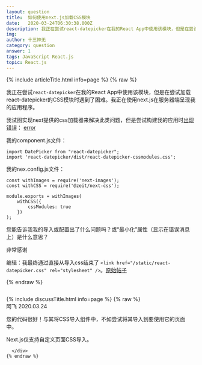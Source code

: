 ```yaml
---
layout: question
title:  如何使用next.js加载CSS模块
date:   2020-03-24T06:30:38.000Z
description: 我正在尝试react-datepicker在我的React App中使用该模块，但是在尝试加载react-datepicker的CSS模块时遇到了困难。我...
img: 
author: 十三神无
category: question
answer: 1
tags: JavaScript React.js
topic: React.js
---
```

<div class="article-root">
  <div class="article">
    {% include articleTitle.html info=page %}
    {% raw %}
    <div class="article-content"><p><font style="vertical-align: inherit;"><font style="vertical-align: inherit;">我正在尝试</font></font><code>react-datepicker</code><font style="vertical-align: inherit;"><font style="vertical-align: inherit;">在我的React App中</font><font style="vertical-align: inherit;">使用该</font><font style="vertical-align: inherit;">模块，但是在尝试加载react-datepicker的CSS模块时遇到了困难。</font><font style="vertical-align: inherit;">我正在使用next.js在服务器端呈现我的应用程序。</font></font></p>

<p><font style="vertical-align: inherit;"><font style="vertical-align: inherit;">我试图实现next提供的css加载器来解决此类问题，但是尝试构建我的应用时</font><a href="https://i.stack.imgur.com/kue4d.png" rel="nofollow noreferrer"><font style="vertical-align: inherit;">出现错误</font></a><font style="vertical-align: inherit;">： 
 </font></font><a href="https://i.stack.imgur.com/kue4d.png" rel="nofollow noreferrer"><font style="vertical-align: inherit;"><font style="vertical-align: inherit;">error</font></font></a></p>

<p><font style="vertical-align: inherit;"><font style="vertical-align: inherit;">我的component.js文件： </font></font></p>

<pre><code>import DatePicker from "react-datepicker";<font></font>
import 'react-datepicker/dist/react-datepicker-cssmodules.css';<font></font>
</code></pre>

<p><font style="vertical-align: inherit;"><font style="vertical-align: inherit;">我的nex.config.js文件： </font></font></p>

<pre><code>const withImages = require('next-images');<font></font>
const withCSS = require('@zeit/next-css');<font></font>
<font></font>
module.exports = withImages(<font></font>
    withCSS({<font></font>
        cssModules: true<font></font>
    })<font></font>
);<font></font>
</code></pre>

<p><font style="vertical-align: inherit;"><font style="vertical-align: inherit;">您能告诉我我的导入或配置出了什么问题吗？</font><font style="vertical-align: inherit;">或“最小化”属性（显示在错误消息上）是什么意思？</font></font></p>

<p><font style="vertical-align: inherit;"><font style="vertical-align: inherit;">非常感谢</font></font></p>

<p><font style="vertical-align: inherit;"><font style="vertical-align: inherit;">编辑：我最终通过直接从导入css结束了  
 </font></font><code>&lt;link href="/static/react-datepicker.css" rel="stylesheet" /&gt;</code><font style="vertical-align: inherit;"><font style="vertical-align: inherit;">。</font></font><a href="https://github.com/zeit/next.js/issues/299" rel="nofollow noreferrer"><font style="vertical-align: inherit;"><font style="vertical-align: inherit;">原始帖子</font></font></a></p></div>
    {% endraw %}
  </div>
  <p style="height: 0;width:0;overflow: hidden;"> 第3374篇《如何使用next.js加载CSS模块》来自Winter(https://github.com/aiyld/aiyld.github.io)的站点</p>
  <div class="discuss-wrapper">
    {% include discussTitle.html info=page %}
    {% raw %}
    <div class="discuss-item">
        <div class="discuss-parent">
          <div class="discuss-meta">
            <span class="discuss-user">阿飞</span>
            <span class="discuss-time">2020.03.24</span>
          </div>
          <div class="discuss-comment"><p><font style="vertical-align: inherit;"><font style="vertical-align: inherit;">您的代码很好！</font><font style="vertical-align: inherit;">与其将CSS导入组件中，不如尝试将其导入到要使用它的页面中。</font></font></p>

<p><font style="vertical-align: inherit;"><font style="vertical-align: inherit;">Next.js仅支持自定义页面CSS导入。 </font></font></p></div>
        </div>
        
      </div>
    {% endraw %}
  </div>
<div>
